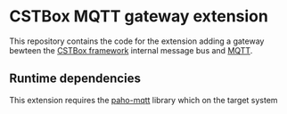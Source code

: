 # CSTBox MQTT gateway extension

This repository contains the code for the extension adding a gateway
bewteen the [CSTBox framework](http://cstbox.cstb.fr) internal message bus 
and [MQTT](http://mqtt.org/).

## Runtime dependencies

This extension requires the [paho-mqtt](https://pypi.python.org/pypi/paho-mqtt) 
library which on the target system
